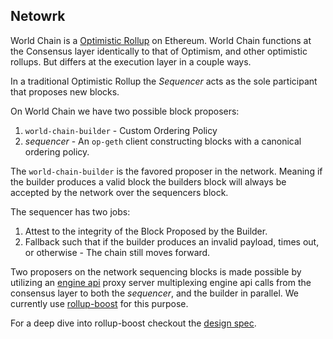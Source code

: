 ## Netowrk 
World Chain is a [Optimistic Rollup](https://ethereum.org/en/developers/docs/scaling/optimistic-rollups/) on Ethereum. World Chain functions at the Consensus layer identically to that of Optimism, and other optimistic rollups. But differs at the execution layer in a couple ways. 

In a traditional Optimistic Rollup the _Sequencer_ acts as the sole participant that proposes new blocks. 

On World Chain we have two possible block proposers:

1. `world-chain-builder` - Custom Ordering Policy
2. _sequencer_ - An `op-geth` client constructing blocks with a canonical ordering policy. 

The `world-chain-builder` is the favored proposer in the network. Meaning if the builder produces a valid block the builders block will always be accepted by the network over the sequencers block. 

The sequencer has two jobs:

1. Attest to the integrity of the Block Proposed by the Builder.
2. Fallback such that if the builder produces an invalid payload, times out, or otherwise - The chain still moves forward.

Two proposers on the network sequencing blocks is made possible by utilizing an [engine api](https://github.com/ethereum/execution-apis/blob/main/src/engine/common.md) proxy server multiplexing engine api calls from the consensus layer to both the _sequencer_, and the builder in parallel. We currently use [rollup-boost](https://github.com/flashbots/rollup-boost/tree/main) for this purpose.

For a deep dive into rollup-boost checkout the [design spec](https://github.com/ethereum-optimism/design-docs/blob/main/protocol/external-block-production.md).


